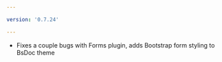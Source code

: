 ```yaml
---

version: '0.7.24'

---
```


- Fixes a couple bugs with Forms plugin, adds Bootstrap form styling to BsDoc theme